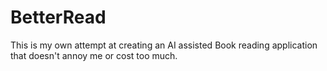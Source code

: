 # BetterRead

This is my own attempt at creating an AI assisted Book reading application that doesn't annoy me or cost too much. 
